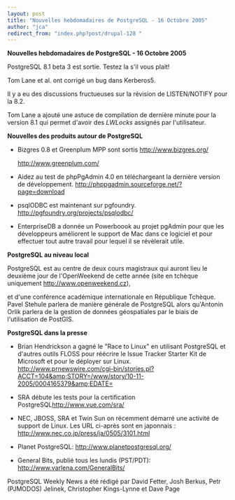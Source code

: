 ```yaml
---
layout: post
title: "Nouvelles hebdomadaires de PostgreSQL - 16 Octobre 2005"
author: "jca"
redirect_from: "index.php?post/drupal-128 "
---
```



<p><strong>Nouvelles hebdomadaires de PostgreSQL - 16 Octobre 2005</strong></p>

<p>

PostgreSQL 8.1 beta 3 est sortie.  Testez la s'il vous plait! </p>

<p>

Tom Lane et al. ont corrigé un bug dans  Kerberos5. </p>

<p>

Il y a eu des discussions fructueuses sur la révision de LISTEN/NOTIFY pour la 8.2. </p>

<p>

Tom Lane a ajouté une astuce de compilation de dernière minute pour la version 8.1 qui permet d'avoir des <em>LWLocks</em> assignés par l'utilisateur. </p>

<!--more-->


<strong>Nouvelles des produits autour de PostgreSQL</strong>

<ul>

<li>

Bizgres 0.8 et Greenplum MPP sont sortis  <a target="_blank" href="http://www.bizgres.org/">http://www.bizgres.org/</a>

<a target="_blank" href="http://www.greenplum.com/">http://www.greenplum.com/</a>

</li>

<li>

Aidez au test de phpPgAdmin 4.0 en téléchargeant la dernière version de développement.  <a target="_blank" href="http://phppgadmin.sourceforge.net/?page=download">http://phppgadmin.sourceforge.net/?page=download</a>

</li>

<li>

psqlODBC est maintenant sur pgfoundry.  <a target="_blank" href="http://pgfoundry.org/projects/psqlodbc/">http://pgfoundry.org/projects/psqlodbc/</a>

</li>

<li>

EnterpriseDB a donnée un Powerboook au projet pgAdmin pour que les développeurs améliorent le support de Mac dans ce logiciel et pour effectuer tout autre travail pour lequel il se révèlerait utile. </li>

</ul>

<p><strong>PostgreSQL au niveau local</strong></p>

<p>

PostgreSQL est au centre de deux cours magistraux qui auront lieu le deuxième jour de l'OpenWeekend de cette année (site en tchèque uniquement <a target="_blank" href="http://www.openweekend.cz">http://www.openweekend.cz</a>),

et d'une conférence académique internationale en République Tchèque. Pavel Stehule parlera de manière générale de PostgreSQL alors qu'Antonin Orlik parlera de la gestion de données géospatiales par le biais de l'utilisation de  PostGIS. </p>

<p><strong>PostgreSQL dans la presse</strong></p>

<ul>

<li>

Brian Hendrickson a gagné le "Race to Linux" en utilisant PostgreSQL et d'autres outils FLOSS pour réécrire le Issue Tracker Starter Kit de Microsoft et pour le déployer sur Linux.  <a target="_blank" href="http://www.prnewswire.com/cgi-bin/stories.pl?ACCT=104&amp;STORY=/www/story/10-11-2005/0004165379&amp;EDATE=">http://www.prnewswire.com/cgi-bin/stories.pl?ACCT=104&amp;STORY=/www/story/10-11-2005/0004165379&amp;EDATE=</a>

</li>

<li>

SRA débute les tests pour la certification PostgreSQL<a target="_blank" href="http://www.vue.com/sra/">http://www.vue.com/sra/</a>

</li>

<li>

NEC, JBOSS, SRA et Twin Sun on récemment démarré une activité de support de Linux. Les URL ci-après sont en japonnais :  <a target="_blank" href="http://www.nec.co.jp/press/ja/0505/3101.html">http://www.nec.co.jp/press/ja/0505/3101.html</a>

</li>

<li>

Planet PostgreSQL:  <a target="_blank" href="http://www.planetpostgresql.org/">http://www.planetpostgresql.org/</a>

</li>

<li>

General Bits, publié tous les lundis (PST/PDT):  <a target="_blank" href="http://www.varlena.com/GeneralBits/">http://www.varlena.com/GeneralBits/</a>

</li>

</ul>

<p>

PostgreSQL Weekly News a été rédigé par David Fetter, Josh Berkus, Petr (PJMODOS) Jelinek, Christopher Kings-Lynne et Dave Page

</p>